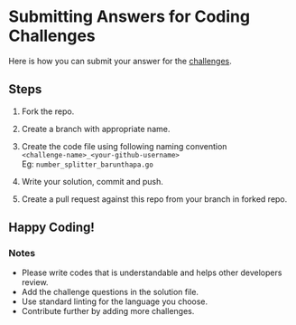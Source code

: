 # Submitting Answers for Coding Challenges

Here is how you can submit your answer for the [challenges](https://github.com/barunthapa/coding-challenges/blob/master/CHALLENGES.md).

## Steps
1. Fork the repo.
1. Create a branch with appropriate name.
1. Create the code file using following naming convention  
 `<challenge-name>_<your-github-username>`  
 Eg: `number_splitter_barunthapa.go`
 
1. Write your solution, commit and push.
1. Create a pull request against this repo from your branch in forked repo.
 
 ## Happy Coding!
 
 ### Notes
 - Please write codes that is understandable and helps other developers review.
 - Add the challenge questions in the solution file.
 - Use standard linting for the language you choose.
 - Contribute further by adding more challenges.
